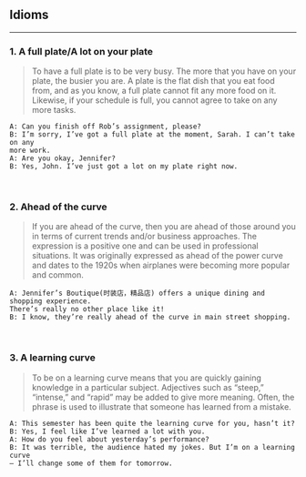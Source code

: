 ## Idioms

<hr>

### 1. A full plate/A lot on your plate

> To have a full plate is to be very busy. The more that you have on your plate,
the busier you are. A plate is the flat dish that you eat food from, and as you
know, a full plate cannot fit any more food on it. Likewise, if your schedule
is full, you cannot agree to take on any more tasks.

```
A: Can you finish off Rob’s assignment, please?
B: I’m sorry, I’ve got a full plate at the moment, Sarah. I can’t take on any
more work.
A: Are you okay, Jennifer?
B: Yes, John. I’ve just got a lot on my plate right now.
```

&nbsp;

### 2. Ahead of the curve

> If you are ahead of the curve, then you are ahead of those around you in
terms of current trends and/or business approaches. The expression is a
positive one and can be used in professional situations. It was originally
expressed as ahead of the power curve and dates to the 1920s when airplanes
were becoming more popular and common.
```
A: Jennifer’s Boutique(时装店，精品店) offers a unique dining and shopping experience.
There’s really no other place like it!
B: I know, they’re really ahead of the curve in main street shopping.
```

&nbsp;

### 3. A learning curve

> To be on a learning curve means that you are quickly gaining knowledge in
a particular subject. Adjectives such as “steep,” “intense,” and “rapid” may
be added to give more meaning. Often, the phrase is used to illustrate that
someone has learned from a mistake.
```
A: This semester has been quite the learning curve for you, hasn’t it?
B: Yes, I feel like I’ve learned a lot with you.
A: How do you feel about yesterday’s performance?
B: It was terrible, the audience hated my jokes. But I’m on a learning curve
– I’ll change some of them for tomorrow.
```

&nbsp;

